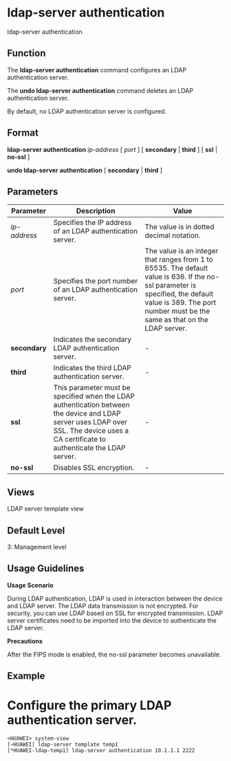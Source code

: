 ldap-server authentication
==========================

ldap-server authentication

Function
--------

The **ldap-server authentication** command configures an LDAP authentication server.

The **undo ldap-server authentication** command deletes an LDAP authentication server.

By default, no LDAP authentication server is configured.



Format
------

**ldap-server authentication** *ip-address* [ *port* ] [ **secondary** | **third** ] [ **ssl** | **no-ssl** ]

**undo ldap-server authentication** [ **secondary** | **third** ]



Parameters
----------

| Parameter | Description | Value |
| --- | --- | --- |
| *ip-address* | Specifies the IP address of an LDAP authentication server. | The value is in dotted decimal notation. |
| *port* | Specifies the port number of an LDAP authentication server. | The value is an integer that ranges from 1 to 65535. The default value is 636. If the no-ssl parameter is specified, the default value is 389.  The port number must be the same as that on the LDAP server. |
| **secondary** | Indicates the secondary LDAP authentication server. | - |
| **third** | Indicates the third LDAP authentication server. | - |
| **ssl** | This parameter must be specified when the LDAP authentication between the device and LDAP server uses LDAP over SSL. The device uses a CA certificate to authenticate the LDAP server. | - |
| **no-ssl** | Disables SSL encryption. | - |




Views
-----

LDAP server template view



Default Level
-------------

3: Management level



Usage Guidelines
----------------

**Usage Scenario**

During LDAP authentication, LDAP is used in interaction between the device and LDAP server. The LDAP data transmission is not encrypted. For security, you can use LDAP based on SSL for encrypted transmission. LDAP server certificates need to be imported into the device to authenticate the LDAP server.

**Precautions**

After the FIPS mode is enabled, the no-ssl parameter becomes unavailable.



Example
-------

# Configure the primary LDAP authentication server.
```
<HUAWEI> system-view
[~HUAWEI] ldap-server template temp1
[*HUAWEI-ldap-temp1] ldap-server authentication 10.1.1.1 2222

```